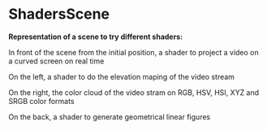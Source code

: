 # ShadersScene
**Representation of a scene to try different shaders:**  

In front of the scene from the initial position, a shader to project a video on a curved screen on real time  

On the left, a shader to do the elevation maping of the video stream  

On the right, the color cloud of the video stram on RGB, HSV, HSI, XYZ and SRGB color formats

On the back, a shader to generate geometrical linear figures

